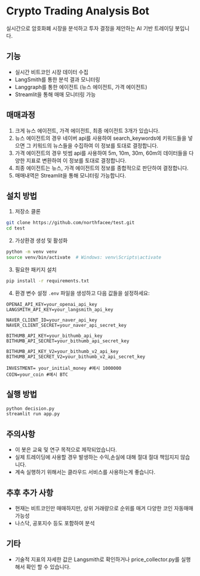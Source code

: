 # Crypto Trading Analysis Bot

실시간으로 암호화폐 시장을 분석하고 투자 결정을 제안하는 AI 기반 트레이딩 봇입니다.

## 기능

- 실시간 비트코인 시장 데이터 수집
- LangSmith를 통한 분석 결과 모니터링
- Langgraph를 통한 에이전트 (뉴스 에이전트, 가격 에이전트)
- Streamlit을 통해 매매 모니터링 가능

## 매매과정

1. 크게 뉴스 에이전트, 가격 에이전트, 최종 에이전트 3개가 있습니다.
2. 뉴스 에이전트의 경우 네이버 api를 사용하여 search_keywords에 키워드들을 넣으면 그 키워드의 뉴스들을 수집하여 이 정보를 토대로 결정합니다.
3. 가격 에이전트의 경우 빗썸 api를 사용하여 5m, 10m, 30m, 60m의 데이터들을 다양한 지표로 변환하여 이 정보를 토대로 결정합니다.
4. 최종 에이전트는 뉴스, 가격 에이전트의 정보를 종합적으로 판단하여 결정합니다.
5. 매매내역은 Streamlit을 통해 모니터링 가능합니다.

## 설치 방법

1. 저장소 클론
```bash
git clone https://github.com/northfacee/test.git
cd test
```

2. 가상환경 생성 및 활성화
```bash
python -m venv venv
source venv/bin/activate  # Windows: venv\Scripts\activate
```

3. 필요한 패키지 설치
```bash
pip install -r requirements.txt
```

4. 환경 변수 설정
`.env` 파일을 생성하고 다음 값들을 설정하세요:
```
OPENAI_API_KEY=your_openai_api_key
LANGSMITH_API_KEY=your_langsmith_api_key

NAVER_CLIENT_ID=your_naver_api_key
NAVER_CLIENT_SECRET=your_naver_api_secret_key

BITHUMB_API_KEY=your_bithumb_api_key
BITHUMB_API_SECRET=your_bithumb_api_secret_key

BITHUMB_API_KEY_V2=your_bithumb_v2_api_key
BITHUMB_API_SECRET_V2=your_bithumb_v2_api_secret_key

INVESTMENT= your_initial_money #예시 1000000
COIN=your_coin #예시 BTC
```

## 실행 방법

```bash
python decision.py
streamlit run app.py
```

## 주의사항

- 이 봇은 교육 및 연구 목적으로 제작되었습니다.
- 실제 트레이딩에 사용할 경우 발생하는 수익,손실에 대해 절대 절대 책임지지 않습니다.
- 계속 실행하기 위해서는 클라우드 서비스를 사용하는게 좋습니다.

## 추후 추가 사항

- 현재는 비트코인만 매매하지만, 상위 거래량으로 순위를 매겨 다양한 코인 자동매매 가능성
- 나스닥, 공포지수 등도 포함하여 분석

## 기타

- 기술적 지표의 자세한 값은 Langsmith로 확인하거나 price_collector.py를 실행해서 확인 할 수 있습니다.